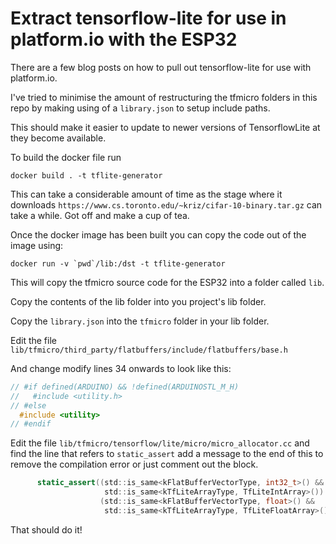 # Extract tensorflow-lite for use in platform.io with the ESP32

There are a few blog posts on how to pull out tensorflow-lite for use with platform.io.

I've tried to minimise the amount of restructuring the tfmicro folders in this repo by making using of a `library.json` to setup include paths.

This should make it easier to update to newer versions of TensorflowLite at they become available.

To build the docker file run

```
docker build . -t tflite-generator
```

This can take a considerable amount of time as the stage where it downloads `https://www.cs.toronto.edu/~kriz/cifar-10-binary.tar.gz` can take a while. Got off and make a cup of tea.

Once the docker image has been built you can copy the code out of the image using:

```
docker run -v `pwd`/lib:/dst -t tflite-generator
```

This will copy the tfmicro source code for the ESP32 into a folder called `lib`.

Copy the contents of the lib folder into you project's lib folder.

Copy the `library.json` into the `tfmicro` folder in your lib folder.

Edit the file `lib/tfmicro/third_party/flatbuffers/include/flatbuffers/base.h`

And change modify lines 34 onwards to look like this:

```C
// #if defined(ARDUINO) && !defined(ARDUINOSTL_M_H)
//   #include <utility.h>
// #else
  #include <utility>
// #endif
```

Edit the file `lib/tfmicro/tensorflow/lite/micro/micro_allocator.cc` and find the line that refers to `static_assert` add a message to the end of this to remove the compilation error or just comment out the block.

```C
      static_assert((std::is_same<kFlatBufferVectorType, int32_t>() &&
                     std::is_same<kTfLiteArrayType, TfLiteIntArray>()) ||
                    (std::is_same<kFlatBufferVectorType, float>() &&
                     std::is_same<kTfLiteArrayType, TfLiteFloatArray>()), "Error");
```

That should do it!
